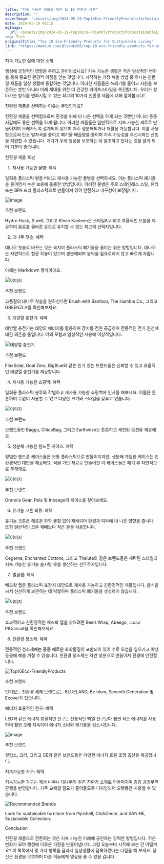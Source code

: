 ```yaml
---
title: "지속 가능한 생활을 위한 탑 10 친환경 제품"
description: ""
coverImage: "/assets/img/2024-05-19-Top10Eco-FriendlyProductsforSustainableLiving_0.png"
date: 2024-05-19 00:15
ogImage: 
  url: /assets/img/2024-05-19-Top10Eco-FriendlyProductsforSustainableLiving_0.png
tag: Tech
originalTitle: "Top 10 Eco-Friendly Products for Sustainable Living"
link: "https://medium.com/@lsank200/top-10-eco-friendly-products-for-sustainable-living-478978b08c02"
---
```



지속 가능한 삶에 대한 소개

행성에 긍정적인 영향을 주려고 준비되셨나요? 지속 가능한 생활은 작은 일상적인 변화를 통해 중요한 환경적 이점을 얻는 것입니다. 시작하는 가장 쉬운 방법 중 하나는 친환경 제품을 일상 생활에 통합하는 것입니다. 이러한 제품들은 쓰레기를 줄이고 자원을 보존하는 뿐만 아니라 미래 세대를 위한 더 건강한 라이프스타일을 촉진합니다. 우리가 살아가는 방식을 변화시킬 수 있는 최고의 10가지 친환경 제품에 대해 알아봅시다!

친환경 제품을 선택하는 이유는 무엇인가요?

친환경 제품을 선택함으로써 환경을 위해 더 나은 선택을 하게 되는 것뿐만 아니라 종종 지갑에도 좋은 선택을 하게 됩니다. 이러한 제품들은 일반적으로 지속 가능한 재료로 만들어지며 오래가도록 설계되어 있으며 자주 생분해되거나 재활용 가능합니다. 이를 사용함으로써 탄소 발자국을 줄이고 폐기물 배출량을 줄이며 지속 가능성을 우선시하는 산업을 지원할 수 있습니다. 게다가 우리 행성을 보호하는 데 일조하고 있다는 것을 알게 되어 기분이 좋습니다.

<div class="content-ad"></div>

친환경 제품 10선

1. 재사용 가능한 물병: 혜택

일회용 플라스틱 병을 버리고 재사용 가능한 물병을 선택하세요. 이는 플라스틱 폐기물을 줄이면서 수분 보충에 훌륭한 방법입니다. 이러한 물병은 주로 스테인레스 스틸, 유리 또는 BPA 프리 플라스틱으로 만들어져 있어 안전하고 내구성이 보장됩니다.

![image](/assets/img/2024-05-19-Top10Eco-FriendlyProductsforSustainableLiving_0.png)

<div class="content-ad"></div>

추천 브랜드

Hydro Flask, S’well, 그리고 Klean Kanteen은 스타일리시하고 효율적인 보틀을 제공하여 음료를 올바른 온도로 유지할 수 있는 최고의 선택지입니다.

2. 대나무 칫솔: 혜택

대나무 칫솔로 바꾸는 것은 육지의 플라스틱 폐기물을 줄이는 쉬운 방법입니다. 대나무는 자연적으로 항균 작용이 있으며 생분해되며 농약을 필요로하지 않고 빠르게 자랍니다.

<div class="content-ad"></div>

아래는 Markdown 형식이에요.


![이미지](/assets/img/2024-05-19-Top10Eco-FriendlyProductsforSustainableLiving_1.png)

추천 브랜드

고품질의 대나무 칫솔을 원하신다면 Brush with Bamboo, The Humble Co., 그리고 GREENZLA를 확인해보세요.

3. 태양열 충전기: 혜택


<div class="content-ad"></div>

태양열 충전기는 태양의 에너지를 활용하여 장치를 전원 공급하여 전통적인 전기 원천에 대한 의존을 줄입니다. 야외 모험과 일상적인 사용에 이상적입니다.

![태양열 충전기](/assets/img/2024-05-19-Top10Eco-FriendlyProductsforSustainableLiving_2.png)

추천 브랜드

FlexSolar, Goal Zero, BigBlue와 같은 인기 있는 브랜드들은 신뢰할 수 있고 효율적인 태양열 충전기를 제공합니다.

<div class="content-ad"></div>

4. 재사용 가능한 쇼핑백: 혜택

일회용 플라스틱 봉투와 작별하고 재사용 가능한 쇼핑백에 인사를 해보세요. 이들은 튼튼하며 수없이 사용할 수 있고 다양한 크기와 스타일을 갖추고 있습니다.

![이미지](/assets/img/2024-05-19-Top10Eco-FriendlyProductsforSustainableLiving_3.png)

추천 브랜드

<div class="content-ad"></div>

브랜드들인 Baggu, ChicoBag, 그리고 Earthwise는 튼튼하고 세련된 옵션을 제공해요.

5. 생분해 가능한 핸드폰 케이스: 혜택

평범한 핸드폰 케이스들은 보통 플라스틱으로 만들어지지만, 생분해 가능한 케이스는 친환경적인 대안을 제공해요. 식물 기반 재료로 만들어진 이 케이스들은 폐기 후 자연적으로 분해돼요.

![이미지](/assets/img/2024-05-19-Top10Eco-FriendlyProductsforSustainableLiving_4.png)

<div class="content-ad"></div>

추천 브랜드

Granola Gear, Pela 및 Inbeage의 케이스를 찾아보세요.

6. 유기농 코튼 의류: 혜택

유기농 코튼은 해로운 화학 물질 없이 재배되어 환경과 피부에 더 나은 영향을 줍니다. 또한 일반적인 코튼 재배보다 적은 물을 사용합니다.

<div class="content-ad"></div>

![이미지](/assets/img/2024-05-19-Top10Eco-FriendlyProductsforSustainableLiving_5.png)

추천 브랜드

Cegerne, Enchanted Cottons, 그리고 Thaluta와 같은 브랜드들은 세련된 스타일과 지속 가능한 유기농 솜사탕 옷을 생산하는 선두주자입니다.

7. 벌꿀랩: 혜택

<div class="content-ad"></div>

베즈왁 랩은 플라스틱 포장지 대안으로 재사용 가능하고 친환경적인 제품입니다. 음식을 싸서 신선하게 보관하는 데 탁월하며 플라스틱 폐기물을 생성하지 않습니다.

![이미지](/assets/img/2024-05-19-Top10Eco-FriendlyProductsforSustainableLiving_6.png)

추천 브랜드

효과적이고 친환경적인 베즈왁 랩을 찾으려면 Bee’s Wrap, Abeego, 그리고 PICcircuit을 확인해보세요.

<div class="content-ad"></div>

8. 친환경 청소제: 혜택

전통적인 청소제에는 종종 해로운 화학물질이 포함되어 있어 수로 오염을 일으키고 야생동물에 해를 끼칠 수 있습니다. 친환경 청소제는 자연 성분으로 만들어져 환경에 안전합니다.

![Top10Eco-FriendlyProducts](/assets/img/2024-05-19-Top10Eco-FriendlyProductsforSustainableLiving_7.png)

추천 브랜드

<div class="content-ad"></div>

인기있는 친환경 세제 브랜드로는 BLUELAND, Be.blum, Seventh Generation 및 Ecover가 있습니다.

에너지 효율적인 전구: 혜택

LED와 같은 에너지 효율적인 전구는 전통적인 백열 전구보다 훨씬 적은 에너지를 사용하며 훨씬 오래 지속되어 에너지 소비와 폐기물을 감소시킵니다.

![image](/assets/img/2024-05-19-Top10Eco-FriendlyProductsforSustainableLiving_8.png)

<div class="content-ad"></div>

추천 브랜드

필립스, 크리, 그리고 GE와 같은 브랜드들은 다양한 에너지 효율 조명 옵션을 제공합니다.

지속가능한 가구: 혜택

지속가능한 가구는 재생 나무나 대나무와 같은 친환경 소재로 만들어지며 종종 공정무역 관행을 반영합니다. 자주 교체할 필요가 줄어들도록 디자인되어 오랫동안 사용할 수 있습니다.

<div class="content-ad"></div>


![Recommended Brands](/assets/img/2024-05-19-Top10Eco-FriendlyProductsforSustainableLiving_9.png)

Look for sustainable furniture from Pipishell, ClickDecor, and SAN HE, Sustainable Collection.

Conclusion


<div class="content-ad"></div>

친환경 제품으로 전환하는 것은 지속 가능한 미래에 공헌하는 강력한 방법입니다. 작은 변화가 모여 행성에 이로운 파장을 만들어냅니다. 그럼 오늘부터 시작해 보는 건 어떨까요? 이 목록에서 몇 가지 항목을 골라서 일상생활에 접목하겠다는 다짐을 해 보세요. 당신은 환경을 보호하며 다른 이들에게 영감을 줄 수 있을 겁니다.